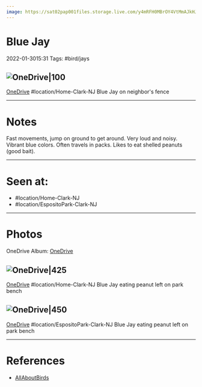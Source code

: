 ```yaml
---
image: https://sat02pap001files.storage.live.com/y4mRFH0MBrOY4VtMmAJkHJg0Nj76ESs1DlfilNd3IvIMny5cRvmuUKXr5aQqb1S3N7sxx6m5IwGO4YPp70Kt6zKJJ_GTSNoKCXNZk_xKoLV74lHmj9tSQv3pKdSZeseoijitnHe-F9H5nzr8mmTGJZZW7RPFVBODgaTTZO7whNFsACGcSdCUQkslV6kmDTyRIQ6?width=1101&height=1101&cropmode=none
---
```


# Blue Jay
2022-01-3015:31
Tags: #bird/jays

## ![OneDrive|100](https://sat02pap001files.storage.live.com/y4mqFxfysK9ZQsmFza2LTaGSsJHf_yAZL83VMmSCWrmOOX4MWo-w2OtAodRhN09bENdFxqvutrq39OFCsZ0OtZL5bgeF8ESsW0Nsjx-JL_OLivFlVq-RAFe0l-OEf_yLAeqSn4smdits9PecZDNEIRVWwmAuyX7VInrQcXNowByjQ7oT1koc0cTdPD0o4bsA-IlQCbeLTHPIeazmXIsW6KQJoclElkELi84KqZsi4dJGro?encodeFailures=1&width=1339&height=893)
[OneDrive](https://1drv.ms/u/s!AvaIuMdCo_w-xk7gZ3GtJI6HA-19)
#location/Home-Clark-NJ 
Blue Jay on neighbor's fence





---------------------------------------------------------------
# **Notes**

Fast movements, jump on ground to get around. Very loud and noisy. Vibrant blue colors. Often travels in packs. Likes to eat shelled peanuts (good bait). 

---------------------------------------------------------------
# Seen at:
- #location/Home-Clark-NJ 
- #location/EspositoPark-Clark-NJ

---------------------------------------------------------------
# **Photos**
OneDrive Album: [OneDrive](https://1drv.ms/u/s!AvaIuMdCo_w-xgUzRM2QtG8_DSAW?e=fWUB4S)
## ![OneDrive|425](https://sat02pap001files.storage.live.com/y4mN-39FM1PHaS13HkJbWdIqZZvGHt90Iq3o-G5zghtNGuV7lRpP17NWojZ8vBx5PQ_ptA88_Jf8W8Xp4hsnpyLicO0Y_Xnrr07vxHMIpZ5JXi5xbagMrARVcFCodNQs_oQDc6CDJJwmA_elxjrWUHGPWfj99n_zU2DQ8JYXj0O3d0ies-JAjoXlYcCpCUFdQBPnrEWKeiqpbnDepivTtoZlptNtRCCEjIBH1VJM4-aRLw?encodeFailures=1&width=595&height=893)
[OneDrive](https://1drv.ms/u/s!AvaIuMdCo_w-xjU2-61iQqj9dMhm)
#location/Home-Clark-NJ 
Blue Jay eating peanut left on park bench



## ![OneDrive|450](https://sat02pap001files.storage.live.com/y4mabaGuzUf8P4-K4nc5YnHs1oqxb82_dW_nSvBHq8rHioD-mogX9w8vSlAjt5-3P-5nBSK0poWLbeiYvy_VusHNk7HDlWZRzcqf5ETr92U1XMvTbgkL_TRZ-cT2NvNBlhmDDHPa15594Tvg4u-3Z5_U_IqXOhhPdmOXltFyueN4-SlYfWLrY6311Apf0MkMOqs59EwGj-SBV5-WvGZLdblsSl36ZOlcQYZVUHalOGBmt0?encodeFailures=1&width=1338&height=893)
[OneDrive](https://1drv.ms/u/s!AvaIuMdCo_w-xjakdytszfKTW-nz)
#location/EspositoPark-Clark-NJ 
Blue Jay eating peanut left on park bench


---------------------------------------------------------------
# References
- [AllAboutBirds](https://www.allaboutbirds.org/guide/Blue_Jay/overview)
